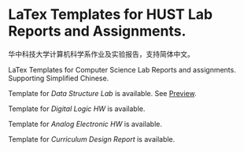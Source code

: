 # LaTex Templates for HUST Lab Reports and Assignments.

华中科技大学计算机科学系作业及实验报告，支持简体中文。

LaTex Templates for Computer Science Lab Reports and assignments. Supporting Simplified Chinese. 

Template for *Data Structure Lab* is available. See [Preview](https://github.com/YuzheSHI/CMU-HUST-15210_Lab/blob/master/CS15210_Lab.pdf). 

Template for *Digital Logic HW* is available.

Template for *Analog Electronic HW* is available.

Template for *Curriculum Design Report* is available.


